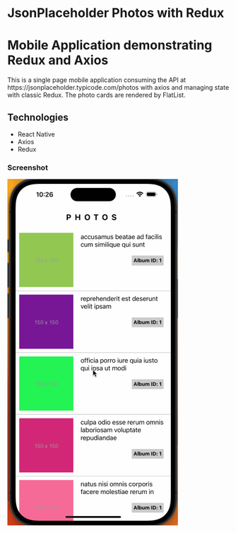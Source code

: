 # JsonPlaceholder Photos with Redux

<h1>Mobile Application demonstrating Redux and Axios</h1>
<p>This is a single page mobile application consuming the API at https://jsonplaceholder.typicode.com/photos with axios and managing state with classic Redux. The photo cards are rendered by FlatList.</p>

<h2>Technologies</h2>
<ul>
    <li>React Native</li>
    <li>Axios</li>
    <li>Redux</li>
</ul>
<h3>Screenshot</h3>

![](screenRecording.gif)